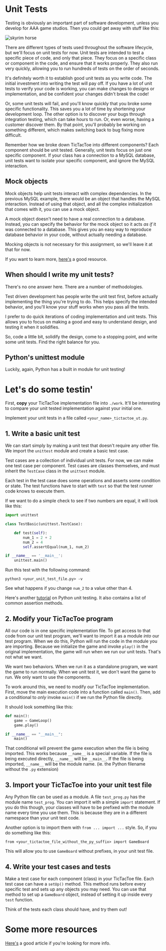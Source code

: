 # Unit Tests

Testing is obviously an important part of software development, unless
you develop for AAA game studios. Then you could get away with stuff like this:

![skyrim horse](https://media.giphy.com/media/upBMycPndsCvm/giphy.gif)

There are different types of tests used throughout the software lifecycle,
but we'll focus on unit tests for now. Unit tests are intended to test a
specific piece of code, and only that piece. They focus on a specific
class or component in the code, and ensure that it works properly. They
also run very quickly, allowing you to run hundreds of tests on the
order of seconds.

It's definitely worth it to establish good unit tests as you write code. The
initial investment into writing the test will pay off. If you have a lot of
unit tests to verify your code is working, you can make changes to designs
or implementation, and be confident your changes didn't break the code!

Or, some unit tests will fail, and you'll know quickly that you broke some
specific functionality. This saves you a lot of time by shortening your
development loop. The other option is to discover your bugs through integration
testing, which can take hours to run. Or, even worse, having a customer
discover them. By that point, you'll probably be working on something
different, which makes switching back to bug fixing more difficult.

Remember how we broke down TicTacToe into different components?
Each component should be unit tested. Generally, unit tests
focus on just one specific component. If your class has a connection
to a MySQL database, unit tests want to isolate your specific component,
and ignore the MySQL interaction.

## Mock objects
Mock objects help unit tests interact with complex dependencies.
In the previous MySQL example, there would be an object that
handles the MySQL interaction. Instead of using that object,
and all the complex initialization that comes with it, you can
use a mock object.

A mock object doesn't need to have a real connection to a database.
Instead, you can specify the behavior for the mock object so
it acts *as if* it was connected to a database. This gives you
an easy way to reproduce database behavior in your code, without
actually needing a database.

Mocking objects is not necessary for this assignment, so we'll leave
it at that for now.

If you want to learn more, [here's](https://realpython.com/python-mock-library/)
a good resource.

## When should I write my unit tests?
There's no one answer here. There are a number of methodologies.

Test driven development has people write the unit test first, before
actually implementing the thing you're trying to do. This helps specify
the intended behavior, and you'll know your stuff works when you pass
all the tests.

I prefer to do quick iterations of coding implementation and unit tests. This
allows you to focus on making a good and easy to understand design, and testing
it when it solidifies.

So, code a little bit, solidify the design, come to a stopping point, and
write some unit tests. Find the right balance for you.

## Python's unittest module
Luckily, again, Python has a built in module for unit testing!

# Let's do some testin'
First, **copy** your TicTacToe implementation file into `./work`.
It'll be interesting to compare your unit tested implementation against
your initial one.

Implement your unit tests in a file called `<your_name>_tictactoe_ut.py`.

## 1. Write a basic unit test

We can start simply by making a unit test that doesn't require
any other file. We import the `unittest` module and create
a basic test case.

Test cases are a collection of individual unit tests. For now,
we can make one test case per component. Test cases are
classes themselves, and must inherit the `TestCase` class
in the `unittest` module.

Each test in the test case does some operations and asserts
some condition or state. The test functions have to start
with `test` so that the test runner code knows to execute them.

If we want to do a simple check to see if two numbers are
equal, it will look like this:

```Python
import unittest

class TestBasic(unittest.TestCase):

    def test(self):
        num_1 = 2 + 2
        num_2 = 4
        self.assertEqual(num_1, num_2)

if __name__ == '__main__':
    unittest.main()
```

Run this test with the following command:

`python3 <your_unit_test_file.py> -v`

See what happens if you change `num_2` to a value other than 4.

Here's another [tutorial](https://cgoldberg.github.io/python-unittest-tutorial/)
on Python unit testing. It also contains a list of common assertion
methods.


## 2. Modify your TicTacToe program

All our code is in one specific implementation file. To get access to that code
from our unit test program, we'll want to import it as a module *into* our test
program. When we do this, Python will run the code in the module you are
importing. Because we initialize the game and invoke `play()` in the original
implementation, the game will run when we run our unit tests. That's not what
we want.

We want two behaviors. When we run it as a standalone program, we want the game
to run normally. When we unit test it, we don't want the game to run. We only
want to use the components.

To work around this, we need to modify our TicTacToe implementation.
First, move the main execution code into a function called `main()`.
Then, add a conditional to *only* invoke `main()` if we run the
Python file directly.

It should look something like this:

```Python
def main():
    game = GameLoop()
    game.play()

if __name__ == "__main__":
    main()
```

That conditional will prevent the game execution when the file is
being imported. This works because `__name__` is a special variable. If
the file is being executed directly, `__name__` will be `__main__`.
If the file is being imported, `__name__` will be the module name.
(ie. the Python filename without the `.py` extension)


## 3. Import your TicTacToe into your unit test file

Any Python file can be used as a module. A file `test_prog.py` has the module
name `test_prog`. You can import it with a simple `import` statement. If you do
this though, your classes will have to be prefixed with the module name
every time you use them. This is because they are in a different namespace
than your unit test code.

Another option is to import them with `from ... import ...` style. So, if you
do something like this:

`from <your_tictactoe_file_without_the_py_suffix> import GameBoard`

This will allow you to use `GameBoard` without prefixes, in your unit
test file.


## 4. Write your test cases and tests

Make a test case for each component (class) in your TicTacToe file. Each test
case can have a `setUp()` method. This method runs before every specific test
and sets up any objects you may need. You can use that method to set up a
`GameBoard` object, instead of setting it up inside every `test` function.

Think of the tests each class should have, and try them out!


# Some more resources
[Here's](https://realpython.com/python-testing/) a good article
if you're looking for more info.
